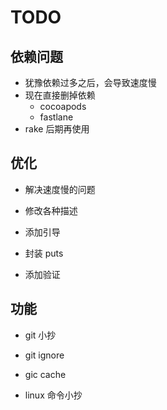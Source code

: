 # TODO

## 依赖问题

* 犹豫依赖过多之后，会导致速度慢
* 现在直接删掉依赖
    * cocoapods
    * fastlane
* rake 后期再使用

## 优化

* 解决速度慢的问题
* 修改各种描述
* 添加引导

* 封装 puts
* 添加验证

## 功能

* git 小抄
* git ignore
* gic cache

* linux 命令小抄